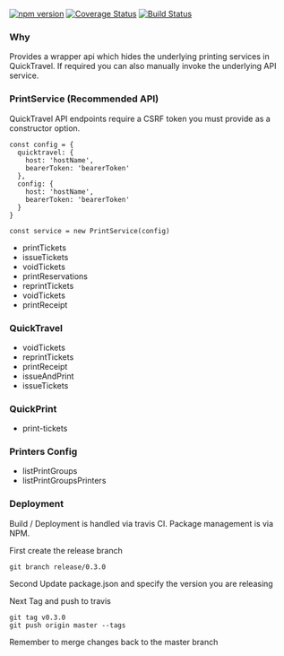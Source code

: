 [![npm version](https://badge.fury.io/js/%40sealink%2Fprinters_qt.svg)](https://badge.fury.io/js/%40sealink%2Fprinters_qt)
[![Coverage Status](https://coveralls.io/repos/github/sealink/printers_qt/badge.svg?branch=master)](https://coveralls.io/github/sealink/printers_qt?branch=master)
[![Build Status](https://travis-ci.org/sealink/printers_qt.svg?branch=master)](https://travis-ci.org/sealink/printers_qt)

### Why

Provides a wrapper api which hides the underlying printing services in QuickTravel.
If required you can also manually invoke the underlying API service.

### PrintService (Recommended API)

QuickTravel API endpoints require a CSRF token you must provide as a constructor option.

```
const config = {
  quicktravel: {
    host: 'hostName',
    bearerToken: 'bearerToken'
  },
  config: {
    host: 'hostName',
    bearerToken: 'bearerToken'
  }
}

const service = new PrintService(config)
```

- printTickets
- issueTickets
- voidTickets
- printReservations
- reprintTickets
- voidTickets
- printReceipt

### QuickTravel

- voidTickets
- reprintTickets
- printReceipt
- issueAndPrint
- issueTickets

### QuickPrint

- print-tickets

### Printers Config

- listPrintGroups
- listPrintGroupsPrinters

### Deployment

Build / Deployment is handled via travis CI.
Package management is via NPM.

First create the release branch

```
git branch release/0.3.0
```

Second Update package.json and specify the version you are releasing

Next Tag and push to travis

```
git tag v0.3.0
git push origin master --tags
```

Remember to merge changes back to the master branch
